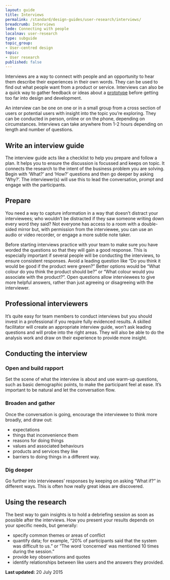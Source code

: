 ```yaml
---
layout: guide
title: Interviews
permalink: /standard/design-guides/user-research/interviews/
breadcrumb: Interviews
lede: Connecting with people
localnav: user-research
type: subguide
topic_group:
- User-centred design
topic:
- User research
published: false
---
```

Interviews are a way to connect with people and an opportunity to hear them describe their experiences in their own words. They can be used to find out what people want from a product or service. Interviews can also be a quick way to gather feedback or ideas about a [prototype](/for-digital-service-teams/standard/design-guides/user-research/prototyping/) before getting too far into design and development.

An interview can be one on one or in a small group from a cross section of users or potential users with insight into the topic you’re exploring. They can be conducted in person, online or on the phone, depending on circumstances. Interviews can take anywhere from 1-2 hours depending on length and number of questions.

## Write an interview guide

The interview guide acts like a checklist to help you prepare and follow a plan. It helps you to ensure the discussion is focussed and keeps on topic. It connects the research to the intent of the business problem you are solving. Begin with ‘What?’ and ‘How?’ questions and then go deeper by asking ‘Why?’. The interviewer(s) will use this to lead the conversation, prompt and engage with the participants.

## Prepare

You need a way to capture information in a way that doesn’t distract your interviewees; who wouldn’t be distracted if they saw someone writing down every word they said? Not everyone has access to a room with a double-sided mirror but, with permission from the interviewee, you can use an audio or video recorder, or engage a more subtle note taker.

Before starting interviews practice with your team to make sure you have worded the questions so that they will gain a good response. This is especially important if several people will be conducting the interviews, to ensure consistent responses. Avoid a leading question like “Do you think it would be good if the product were green?” Better options would be “What colour do you think the product should be?” or “What colour would you associate with the product?”. Open questions allow interviewees to give more helpful answers, rather than just agreeing or disagreeing with the interviewer.

## Professional interviewers

It’s quite easy for team members to conduct interviews but you should invest in a professional if you require fully evidenced results. A skilled facilitator will create an appropriate interview guide, won’t ask leading questions and will probe into the right areas. They will also be able to do the analysis work and draw on their experience to provide more insight.

## Conducting the interview

### Open and build rapport

Set the scene of what the interview is about and use warm-up questions, such as basic demographic points, to make the participant feel at ease. It’s important to be natural and let the conversation flow.

### Broaden and gather

Once the conversation is going, encourage the interviewee to think more broadly, and draw out:

*   expectations
*   things that inconvenience them
*   reasons for doing things
*   values and associated behaviours
*   products and services they like
*   barriers to doing things in a different way.

### Dig deeper

Go further into interviewees’ responses by keeping on asking “What if?” in different ways. This is often how really great ideas are discovered.

## Using the research

The best way to gain insights is to hold a debriefing session as soon as possible after the interviews. How you present your results depends on your specific needs, but generally:

*   specify common themes or areas of conflict
*   quantify data; for example, “20% of participants said that the system was difficult to us.” or “The word ‘concerned’ was mentioned 10 times during the session.”
*   provide key observations and quotes
*   identify relationships between like users and the answers they provided.

**Last updated:** 20 July 2015
